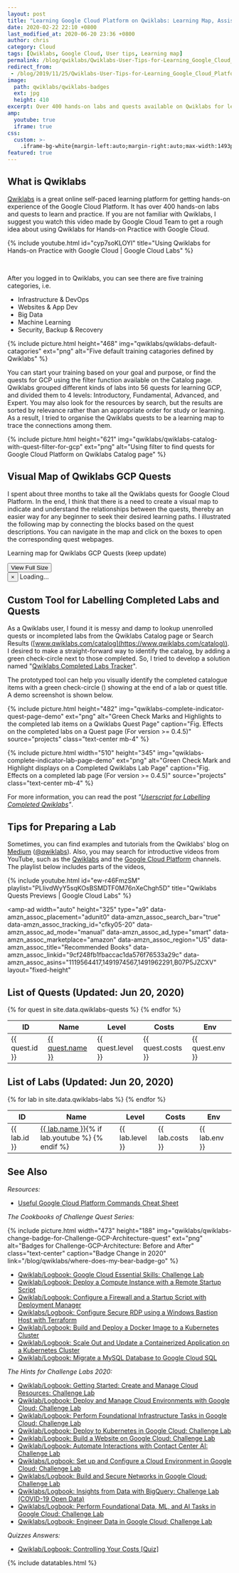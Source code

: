 ```yaml
---
layout: post
title: "Learning Google Cloud Platform on Qwiklabs: Learning Map, Assistive Tool and Tips (2020)"
date: 2020-02-22 22:10 +0800
last_modified_at: 2020-06-20 23:36 +0800
author: chris
category: Cloud
tags: [Qwiklabs, Google Cloud, User tips, Learning map]
permalink: /blog/qwiklabs/Qwiklabs-User-Tips-for-Learning_Google_Cloud_Platform
redirect_from:
 - /blog/2019/11/25/Qwiklabs-User-Tips-for-Learning_Google_Cloud_Platform
image: 
  path: qwiklabs/qwiklabs-badges
  ext: jpg
  height: 410
excerpt: Over 400 hands-on labs and quests available on Qwiklabs for learning GCP. Therefore, we made a visual map for you to more easily seek a desired learning path.
amp:
  youtube: true
  iframe: true
css:
  custom: >-
    .iframe-bg-white{margin-left:auto;margin-right:auto;max-width:1493px;width:100%;z-index:1050;background:#fff;}
featured: true
---
```


## What is Qwiklabs

[Qwiklabs](https://www.qwiklabs.com) is a great online self-paced learning platform for getting hands-on experience of the Google Cloud Platform. It has over 400 hands-on labs and quests to learn and practice. If you are not familiar with Qwiklabs, I suggest you watch this video made by Google Cloud Team to get a rough idea about using Qwiklabs for Hands-on Practice with Google Cloud.

{% include youtube.html id="cyp7soKLOYI" title="Using Qwiklabs for Hands-on Practice with Google Cloud | Google Cloud Labs" %}

<br>

After you logged in to Qwiklabs, you can see there are five training categories, i.e.
- Infrastructure & DevOps
- Websites & App Dev
- Big Data
- Machine Learning
- Security, Backup & Recovery

{% include picture.html height="468" img="qwiklabs/qwiklabs-default-catagories" ext="png" alt="Five default training catagories defined by Qwiklabs" %}

You can start your training based on your goal and purpose, or find the quests for GCP using the filter function available on the Catalog page. Qwiklabs grouped different kinds of labs into 56 quests for learning GCP, and divided them to 4 levels: Introductory, Fundamental, Advanced, and Expert. You may also look for the resources by search, but the results are sorted by relevance rather than an appropriate order for study or learning. As a result, I tried to organise the Qwiklabs quests to be a learning map to trace the connections among them.

{% include picture.html height="621" img="qwiklabs/qwiklabs-catalog-with-quest-filter-for-gcp" ext="png" alt="Using filter to find quests for Google Cloud Platform on Qwiklabs Catalog page" %}

## Visual Map of Qwiklabs GCP Quests

I spent about three months to take all the Qwiklabs quests for Google Cloud Platform. In the end, I think that there is a need to create a visual map to indicate and understand the relationships between the quests, thereby an easier way for any beginner to seek their desired learning paths. I illustrated the following map by connecting the blocks based on the quest descriptions. You can navigate in the map and click on the boxes to open the corresponding quest webpages.

<div class="box-highlight">
  <p class="text-center">Learning map for Qwiklabs GCP Quests (keep update)</p>
</div>

<div id="quests-map" class="box-highlight mb-3">
  <amp-iframe width="1493" height="2259" layout="responsive" frameborder="0" sandbox="allow-scripts" src="/images/projects/qwiklabs-quests-map.html"></amp-iframe>
</div>

<!-- Button trigger modal -->
<div class="text-center">
<button class="btn btn-primary btn-lg" on="tap:amp-largemap">
  View Full Size <i class='fas fa-search-plus'></i>
</button>
</div>

<amp-lightbox scrollable id="amp-largemap" layout="nodisplay" animate-in="fade-in">  
  <div class="iframe-bg-white">
    <button type="button" class="close" tabindex="-1" on="tap:amp-largemap.close">&times;</button>
    <amp-iframe width="1493" height="2259" layout="intrinsic" frameborder="0" sandbox="allow-scripts" src="/images/projects/qwiklabs-quests-map.svg">
      <span placeholder class="text-center">Loading...</span>
    </amp-iframe>
  </div>
</amp-lightbox>

## Custom Tool for Labelling Completed Labs and Quests

As a Qwiklabs user, I found it is messy and damp to lookup unenrolled quests or incompleted labs from the Qwiklabs Catalog page or Search Results ([www.qwiklabs.com/catalog](https://www.qwiklabs.com/catalog)). I desired to make a straight-forward way to identify the catalog, by adding a green check-circle next to those completed. So, I tried to develop a solution named "[Qwiklabs Completed Labs Tracker](https://github.com/chriskyfung/qwiklabs-completed-labs-tracker)".

The prototyped tool can help you visually identify the completed catalogue items with a green check-circle (<i class="fa fa-check-circle" style="color:green"></i>) showing at the end of a lab or quest title. A demo screenshot is shown below.

{% include picture.html height="482" img="qwiklabs-complete-indicator-quest-page-demo" ext="png" alt="Green Check Marks and Highlights to the completed lab items on a Qwiklabs Quest Page" caption="Fig. Effects on the completed labs on a Quest page (For version >= 0.4.5)" source="projects" class="text-center mb-4" %}

{% include picture.html width="510" height="345" img="qwiklabs-complete-indicator-lab-page-demo" ext="png" alt="Green Check Mark and Highlight displays on a Completed Qwiklabs Lab Page" caption="Fig. Effects on a completed lab page (For version >= 0.4.5)" source="projects" class="text-center mb-4" %}

For more information, you can read the post _"[Userscript for Labelling Completed Qwiklabs](/blog/qwiklabs/Userscript-for-Labelling-Completed-Qwiklabs)"_.

## Tips for Preparing a Lab

Sometimes, you can find examples and tutorials from the Qwiklabs' blog on [Medium](https://medium.com/@qwiklabs) ([@qwiklabs](https://medium.com/@qwiklabs)). Also, you may search for introductive videos from YouTube, such as the [Qwiklabs](https://www.youtube.com/channel/UCgadTofKslPYREQE8TjY7AA/videos) and the [Google Cloud Platform](https://www.youtube.com/user/googlecloudplatform) channels. The playlist below includes parts of the videos,

{% include youtube.html id="ew-r46FmzSM" playlist="PLIivdWyY5sqKOsBSMDTF0M76nXeChgh5D" title="Qwiklabs Quests Previews | Google Cloud Labs" %}

<amp-ad
  width="auto"
  height="325"
  type="a9"
  data-amzn_assoc_placement="adunit0"
  data-amzn_assoc_search_bar="true"
  data-amzn_assoc_tracking_id="cfky05-20"
  data-amzn_assoc_ad_mode="manual"
  data-amzn_assoc_ad_type="smart"
  data-amzn_assoc_marketplace="amazon"
  data-amzn_assoc_region="US"
  data-amzn_assoc_title="Recommended Books"
  data-amzn_assoc_linkid="9cf248fb1fbaccac1da576f76533a29c"
  data-amzn_assoc_asins="1119564417,1491974567,1491962291,B07P5JZCXV"
  layout="fixed-height"
>
</amp-ad>

## List of Quests (Updated: Jun 20, 2020)

<table id="quest-list" class="display">
    <thead>
        <tr>
        <th>ID</th>
        <th>Name</th>
        <th>Level</th>
        <th>Costs</th>
        <th>Env</th>
        </tr>
    </thead>
    <tbody>
        {% for quest in site.data.qwiklabs-quests %}
        <tr>
            <td>{{ quest.id }}</td>
            <td><a href="https://www.qwiklabs.com/quests/{{ quest.id }}" title="Open on Qwiklabs" target="_blank">{{ quest.name }}</a></td>
            <td>{{ quest.level }}</td>
            <td>{{ quest.costs }}</td>
            <td>{{ quest.env }}</td>
        </tr>
        {% endfor %}
    </tbody>
</table>

## List of Labs (Updated: Jun 20, 2020)

<table id="lab-list" class="display">
    <thead>
        <tr>
        <th>ID</th>
        <th>Name</th>
        <th>Level</th>
        <th>Costs</th>
        <th>Env</th>
        </tr>
    </thead>
    <tbody>
        {% for lab in site.data.qwiklabs-labs %}
        <tr>
            <td>{{ lab.id }}</td>
            <td><a href="https://www.qwiklabs.com/focuses/{{ lab.id }}?parent=catalog" title="Open on Qwiklabs" target="_blank">{{ lab.name }}</a>{% if lab.youtube %} <a href="https://youtu.be/{{ lab.youtube }}" title="View Demo on YouTube" target="_blank"><i class='fab fa-youtube' style='color:red'></i></a>{% endif %}</td>
            <td>{{ lab.level }}</td>
            <td>{{ lab.costs }}</td>
            <td>{{ lab.env }}</td>
        </tr>
        {% endfor %}
    </tbody>
</table>

## **See Also**

_Resources:_

- [Useful Google Cloud Platform Commands Cheat Sheet](/blog/qwiklabs/Useful-Google-Cloud-Platform-Commands-Cheat-Sheet)

_The Cookbooks of Challenge Quest Series:_

{% include picture.html width="473" height="188" img="qwiklabs/qwiklabs-change-badge-for-Challenge-GCP-Architecture-quest" ext="png" alt="Badges for Challenge-GCP-Architecture: Before and After" class="text-center" caption="Badge Change in 2020" link="/blog/qwiklabs/where-does-my-bear-badge-go" %}

- [Qwiklab/Logbook: Google Cloud Essential Skills: Challenge Lab](/blog/qwiklabs/Google-Cloud-Essential-Skills-Challenge-Lab)
- [Qwiklab/Logbook: Deploy a Compute Instance with a Remote Startup Script](/blog/qwiklabs/Deploy-a-Compute-Instance-with-a-Remote-Startup-Script)
- [Qwiklab/Logbook: Configure a Firewall and a Startup Script with Deployment Manager](/blog/qwiklabs/Configure-a-Firewall-and-a-Startup-Script-with-Deployment-Manager)
- [Qwiklabs/Logbook: Configure Secure RDP using a Windows Bastion Host with Terraform](/blog/qwiklabs/Configure-Windows-Bastion-Host-with-Terraform-on-GCP)
- [Qwiklab/Logbook: Build and Deploy a Docker Image to a Kubernetes Cluster](/blog/qwiklabs/Build-and-Deploy-a-Docker-Image-to-a-Kubernetes-Cluster)
- [Qwiklab/Logbook: Scale Out and Update a Containerized Application on a Kubernetes Cluster](/blog/qwiklabs/Scale-Out-and-Update-a-Containerized-Application-on-a-Kubernetes-Cluster)
- [Qwiklab/Logbook: Migrate a MySQL Database to Google Cloud SQL](/blog/qwiklabs/Migrate-a-MySQL-Database-to-Google-Cloud-SQL)

_The Hints for Challenge Labs 2020:_
- [Qwiklab/Logbook: Getting Started: Create and Manage Cloud Resources: Challenge Lab](/blog/qwiklabs/Getting-Started-Create-and-Manage_Cloud_Resources-Challenge-Lab)
- [Qwiklab/Logbook: Deploy and Manage Cloud Environments with Google Cloud: Challenge Lab](/blog/qwiklabs/Deploy-and-Manage-Cloud-Environments-with-Google-Cloud-Challenge-Lab)
- [Qwiklab/Logbook: Perform Foundational Infrastructure Tasks in Google Cloud: Challenge Lab](/blog/qwiklabs/Perform-Foundational-Infrastructure-Tasks-in-Google-Cloud-Challenge-Lab)
- [Qwiklab/Logbook: Deploy to Kubernetes in Google Cloud: Challenge Lab](/blog/qwiklabs/Deploy-to-Kubernetes-in-Google-Cloud-Challenge-Lab)
- [Qwiklab/Logbook: Build a Website on Google Cloud: Challenge Lab](/blog/qwiklabs/Build-a-Website-on-Google-Cloud-Challenge-Lab)
- [Qwiklab/Logbook: Automate Interactions with Contact Center AI: Challenge Lab](/blog/qwiklabs/Automate-Interactions-with-Contact-Center-AI-Challenge-Lab)
- [Qwiklabs/Logbook: Set up and Configure a Cloud Environment in Google Cloud: Challenge Lab](/blog/qwiklabs/Set-up-and-Configure-a-Cloud-Environment-in-Google-Cloud-Challenge-Lab)
- [Qwiklabs/Logbook: Build and Secure Networks in Google Cloud: Challenge Lab](/blog/qwiklabs/Build-and-Secure-Networks-in-Google-Cloud-Challenge-Lab)
- [Qwiklabs/Logbook: Insights from Data with BigQuery: Challenge Lab (COVID-19 Open Data)](/blog/qwiklabs/Insights-from-Data-with-BigQuery-Challenge-Lab)
- [Qwiklabs/Logbook: Perform Foundational Data, ML, and AI Tasks in Google Cloud: Challenge Lab](/blog/qwiklabs/Perform-Foundational-Data-ML-and-AI-Tasks-in-Google-Cloud-Challenge-Lab)
- [Qwiklabs/Logbook: Engineer Data in Google Cloud: Challenge Lab](/blog/qwiklabs/Engineer-Data-in-Google-Cloud-Challenge-Lab)

_Quizzes Answers:_

- [Qwiklab/Logbook: Controlling Your Costs [Quiz]](/blog/qwiklabs/Controlling-Your-Costs-Quiz)

{% include datatables.html %}